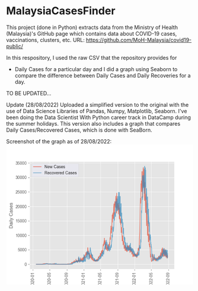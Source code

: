 # MalaysiaCasesFinder

This project (done in Python) extracts data from the Ministry of Health (Malaysia)'s GitHub page which contains data about COVID-19 cases, vaccinations, clusters, etc.
URL: https://github.com/MoH-Malaysia/covid19-public/

In this respository, I used the raw CSV that the repository provides for
- Daily Cases for a particular day and I did a graph using Seaborn to compare the difference between Daily Cases and Daily Recoveries for a day.

TO BE UPDATED...

Update (28/08/2022)
Uploaded a simplified version to the original with the use of Data Science Libraries of Pandas, Numpy, Matplotlib, Seaborn. I've been doing the Data Scientist With Python career track in DataCamp during the summer holidays. This version also includes a graph that compares Daily Cases/Recovered Cases, which is done with SeaBorn.

Screenshot of the graph as of 28/08/2022:
![Graph comparing Daily Cases and Recovered Cases as of 28/08/2022](SimplifiedVersion/NewVSRecovered.png "Graph comparing Daily Cases and Recovered Cases")
